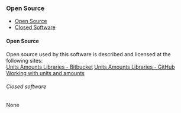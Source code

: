 ### Open Source

* [Open Source](#Open-Source)
* [Closed Software](#Closed-software)

<a name="Open-Source"></a>
#### Open Source
Open source used by this software is described and licensed 
at the following sites:  
[Units Amounts Libraries - Bitbucket]
[Units Amounts Libraries - GitHub]
[Working with units and amounts]

<a name="Closed-software"></a>
###### Closed software
None

[Working with units and amounts]: https://www.codeproject.com/Articles/611731/Working-with-Units-and-Amounts
[Units Amounts Libraries - Bitbucket]: https://bitbucket.org/davidhary/dn.UnitsAmounts
[Units Amounts Libraries - GitHub]: https://github.com/atecoder/units-amounts
